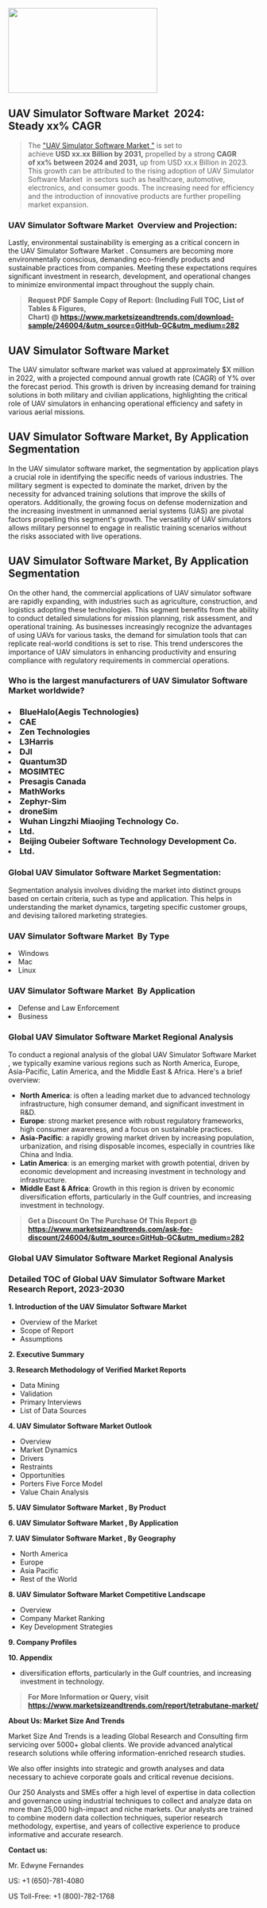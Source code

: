 <p><img class="alignnone size-medium wp-image-20088" src="https://ffe5etoiles.com/wp-content/uploads/2024/12/MST1-300x171.png" alt="" width="300" height="171" /></p><h2 id="ember46" class="ember-view reader-text-block__heading-2">UAV Simulator Software Market &nbsp;2024: Steady&nbsp;xx% CAGR</h2><blockquote id="ember47" class="ember-view reader-text-block__blockquote">The&nbsp;<a class="app-aware-link " href="https://www.marketsizeandtrends.com/download-sample/246004/&utm_source=GitHub-GC&utm_medium=282" target="_blank" data-test-app-aware-link="">"UAV Simulator Software Market "</a>&nbsp;is set to achieve&nbsp;<strong>USD&nbsp;xx.xx&nbsp;Billion by 2031,</strong>&nbsp;propelled by a strong&nbsp;<strong>CAGR of&nbsp;xx% between 2024 and 2031,</strong>&nbsp;up from USD xx.x Billion in 2023. This growth can be attributed to the rising adoption of&nbsp;UAV Simulator Software Market &nbsp;in sectors such as healthcare, automotive, electronics, and consumer goods. The increasing need for efficiency and the introduction of innovative products are further propelling market expansion.</blockquote><h3 id="ember48" class="ember-view reader-text-block__heading-3">UAV Simulator Software Market &nbsp;Overview and Projection:</h3><p id="ember49" class="ember-view reader-text-block__paragraph">Lastly, environmental sustainability is emerging as a critical concern in the&nbsp;UAV Simulator Software Market . Consumers are becoming more environmentally conscious, demanding eco-friendly products and sustainable practices from companies. Meeting these expectations requires significant investment in research, development, and operational changes to minimize environmental impact throughout the supply chain.</p><blockquote id="ember50" class="ember-view reader-text-block__blockquote"><strong>Request PDF Sample Copy of Report: (Including Full TOC, List of Tables &amp; Figures, Chart)&nbsp;@&nbsp;<strong><a href="https://www.marketsizeandtrends.com/download-sample/246004/&utm_source=GitHub-GC&utm_medium=282" target="_blank">https://www.marketsizeandtrends.com/download-sample/246004/&utm_source=GitHub-GC&utm_medium=282</a></strong></strong></blockquote><h3 class=""> <h2>UAV Simulator Software Market</h2><p>The UAV simulator software market was valued at approximately $X million in 2022, with a projected compound annual growth rate (CAGR) of Y% over the forecast period. This growth is driven by increasing demand for training solutions in both military and civilian applications, highlighting the critical role of UAV simulators in enhancing operational efficiency and safety in various aerial missions.</p><h2>UAV Simulator Software Market, By Application Segmentation</h2><p>In the UAV simulator software market, the segmentation by application plays a crucial role in identifying the specific needs of various industries. The military segment is expected to dominate the market, driven by the necessity for advanced training solutions that improve the skills of operators. Additionally, the growing focus on defense modernization and the increasing investment in unmanned aerial systems (UAS) are pivotal factors propelling this segment's growth. The versatility of UAV simulators allows military personnel to engage in realistic training scenarios without the risks associated with live operations.</p><h2>UAV Simulator Software Market, By Application Segmentation</h2><p>On the other hand, the commercial applications of UAV simulator software are rapidly expanding, with industries such as agriculture, construction, and logistics adopting these technologies. This segment benefits from the ability to conduct detailed simulations for mission planning, risk assessment, and operational training. As businesses increasingly recognize the advantages of using UAVs for various tasks, the demand for simulation tools that can replicate real-world conditions is set to rise. This trend underscores the importance of UAV simulators in enhancing productivity and ensuring compliance with regulatory requirements in commercial operations.</p></h3><h3 id="" class="">Who is the largest manufacturers of&nbsp;UAV Simulator Software Market worldwide?</h3><h3 class=""></Li><Li>BlueHalo(Aegis Technologies)</Li><Li> CAE</Li><Li> Zen Technologies</Li><Li> L3Harris</Li><Li> DJI</Li><Li> Quantum3D</Li><Li> MOSIMTEC</Li><Li> Presagis Canada</Li><Li> MathWorks</Li><Li> Zephyr-Sim</Li><Li> droneSim</Li><Li> Wuhan Lingzhi Miaojing Technology Co.</Li><Li> Ltd.</Li><Li> Beijing Oubeier Software Technology Development Co.</Li><Li> Ltd.</h3><h3 id="ember53" class="ember-view reader-text-block__heading-3">Global&nbsp;UAV Simulator Software Market Segmentation:</h3><p id="ember54" class="ember-view reader-text-block__paragraph">Segmentation analysis involves dividing the market into distinct groups based on certain criteria, such as type and application. This helps in understanding the market dynamics, targeting specific customer groups, and devising tailored marketing strategies.</p><h3 id="" class="">UAV Simulator Software Market &nbsp;By Type</h3><p></Li><Li>Windows</Li><Li> Mac</Li><Li> Linux</p><h3 id="" class="">UAV Simulator Software Market &nbsp;By Application</h3><p class=""></Li><Li>Defense and Law Enforcement</Li><Li> Business</p><h3 id="ember62" class="ember-view reader-text-block__heading-3">Global UAV Simulator Software Market Regional Analysis</h3><p id="ember63" class="ember-view reader-text-block__paragraph">To conduct a regional analysis of the global UAV Simulator Software Market , we typically examine various regions such as North America, Europe, Asia-Pacific, Latin America, and the Middle East &amp; Africa. Here's a brief overview:</p><ul><li><strong>North America</strong>: is often a leading market due to advanced technology infrastructure, high consumer demand, and significant investment in R&amp;D.</li><li><strong>Europe</strong>: strong market presence with robust regulatory frameworks, high consumer awareness, and a focus on sustainable practices.</li><li><strong>Asia-Pacific</strong>: a rapidly growing market driven by increasing population, urbanization, and rising disposable incomes, especially in countries like China and India.</li><li><strong>Latin America</strong>: is an emerging market with growth potential, driven by economic development and increasing investment in technology and infrastructure.</li><li><strong>Middle East &amp; Africa</strong>: Growth in this region is driven by economic diversification efforts, particularly in the Gulf countries, and increasing investment in technology.</li></ul><blockquote id="ember61" class="ember-view reader-text-block__blockquote"><strong>Get a Discount On The Purchase Of This Report @ <strong><a href="https://html-cleaner.com/" target="">https://www.marketsizeandtrends.com/ask-for-discount/246004/&utm_source=GitHub-GC&utm_medium=282</a></strong></strong></blockquote><h3 id="ember62" class="ember-view reader-text-block__heading-3">Global UAV Simulator Software Market Regional Analysis</h3><h3 id="" class="">Detailed TOC of Global UAV Simulator Software Market Research Report, 2023-2030</h3><p id="" class=""><strong>1. Introduction of the UAV Simulator Software Market </strong></p><ul><li>Overview of the Market</li><li>Scope of Report</li><li>Assumptions</li></ul><p id="" class=""><strong>2. Executive Summary</strong></p><p id="" class=""><strong>3. Research Methodology of Verified Market Reports</strong></p><ul><li>Data Mining</li><li>Validation</li><li>Primary Interviews</li><li>List of Data Sources</li></ul><p id="" class=""><strong>4. UAV Simulator Software Market Outlook</strong></p><ul><li>Overview</li><li>Market Dynamics</li><li>Drivers</li><li>Restraints</li><li>Opportunities</li><li>Porters Five Force Model</li><li>Value Chain Analysis</li></ul><p id="" class=""><strong>5. UAV Simulator Software Market , By Product</strong></p><p id="" class=""><strong>6. UAV Simulator Software Market , By Application</strong></p><p id="" class=""><strong>7. UAV Simulator Software Market , By Geography</strong></p><ul><li>North America</li><li>Europe</li><li>Asia Pacific</li><li>Rest of the World</li></ul><p id="" class=""><strong>8. UAV Simulator Software Market Competitive Landscape</strong></p><ul><li>Overview</li><li>Company Market Ranking</li><li>Key Development Strategies</li></ul><p id="" class=""><strong>9. Company Profiles</strong></p><p id="" class=""><strong>10. Appendix</strong></p><ul><li>diversification efforts, particularly in the Gulf countries, and increasing investment in technology.</li></ul><blockquote id="ember65" class="ember-view reader-text-block__blockquote"><strong>For More Information or Query, visit <strong><strong><a href="https://html-cleaner.com/" target="">https://www.marketsizeandtrends.com/report/tetrabutane-market/</a></strong></strong></strong></blockquote><p id="" class=""><strong>About Us: Market Size And Trends</strong></p><p id="" class="">Market Size And Trends is a leading Global Research and Consulting firm servicing over 5000+ global clients. We provide advanced analytical research solutions while offering information-enriched research studies.</p><p id="" class="">We also offer insights into strategic and growth analyses and data necessary to achieve corporate goals and critical revenue decisions.</p><p id="" class="">Our 250 Analysts and SMEs offer a high level of expertise in data collection and governance using industrial techniques to collect and analyze data on more than 25,000 high-impact and niche markets. Our analysts are trained to combine modern data collection techniques, superior research methodology, expertise, and years of collective experience to produce informative and accurate research.</p><p id="" class=""><strong>Contact us:</strong></p><p id="" class="">Mr. Edwyne Fernandes</p><p id="" class="">US: +1 (650)-781-4080</p><p id="" class="">US Toll-Free: +1 (800)-782-1768</p>
